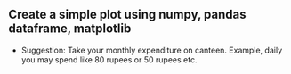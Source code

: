 ## Create a simple plot using numpy, pandas dataframe, matplotlib
- Suggestion: Take your monthly expenditure on canteen.  Example, daily you may spend like 80 rupees or 50 rupees etc.

